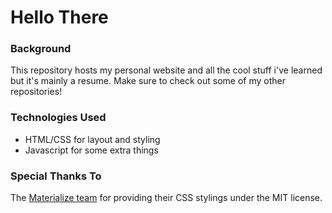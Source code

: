 # Hello There

### Background
This repository hosts my personal website and all the cool stuff i've learned but it's mainly a resume. Make sure to check out some of my other repositories!

### Technologies Used
* HTML/CSS for layout and styling
* Javascript for some extra things

### Special Thanks To
The [Materialize team](https://materializecss.com/) for providing their CSS stylings under the MIT license.
